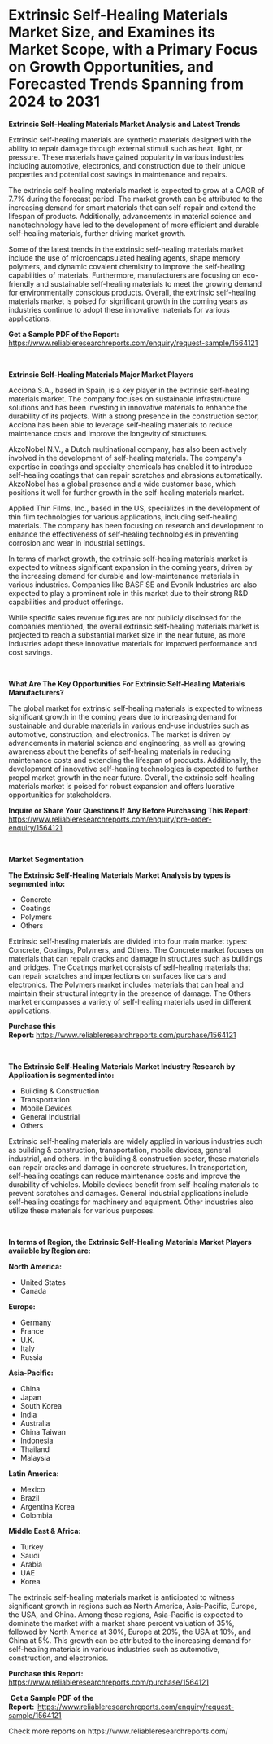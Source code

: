 <p><h1>Extrinsic Self-Healing Materials Market Size, and Examines its Market Scope, with a Primary Focus on Growth Opportunities, and Forecasted Trends Spanning from 2024 to 2031</h1></p><p><strong>Extrinsic Self-Healing Materials Market Analysis and Latest Trends</strong></p>
<p><p>Extrinsic self-healing materials are synthetic materials designed with the ability to repair damage through external stimuli such as heat, light, or pressure. These materials have gained popularity in various industries including automotive, electronics, and construction due to their unique properties and potential cost savings in maintenance and repairs.</p><p>The extrinsic self-healing materials market is expected to grow at a CAGR of 7.7% during the forecast period. The market growth can be attributed to the increasing demand for smart materials that can self-repair and extend the lifespan of products. Additionally, advancements in material science and nanotechnology have led to the development of more efficient and durable self-healing materials, further driving market growth.</p><p>Some of the latest trends in the extrinsic self-healing materials market include the use of microencapsulated healing agents, shape memory polymers, and dynamic covalent chemistry to improve the self-healing capabilities of materials. Furthermore, manufacturers are focusing on eco-friendly and sustainable self-healing materials to meet the growing demand for environmentally conscious products. Overall, the extrinsic self-healing materials market is poised for significant growth in the coming years as industries continue to adopt these innovative materials for various applications.</p></p>
<p><strong>Get a Sample PDF of the Report:&nbsp;</strong> <a href="https://www.reliableresearchreports.com/enquiry/request-sample/1564121">https://www.reliableresearchreports.com/enquiry/request-sample/1564121</a></p>
<p>&nbsp;</p>
<p><strong>Extrinsic Self-Healing Materials Major Market Players</strong></p>
<p><p>Acciona S.A., based in Spain, is a key player in the extrinsic self-healing materials market. The company focuses on sustainable infrastructure solutions and has been investing in innovative materials to enhance the durability of its projects. With a strong presence in the construction sector, Acciona has been able to leverage self-healing materials to reduce maintenance costs and improve the longevity of structures.</p><p>AkzoNobel N.V., a Dutch multinational company, has also been actively involved in the development of self-healing materials. The company's expertise in coatings and specialty chemicals has enabled it to introduce self-healing coatings that can repair scratches and abrasions automatically. AkzoNobel has a global presence and a wide customer base, which positions it well for further growth in the self-healing materials market.</p><p>Applied Thin Films, Inc., based in the US, specializes in the development of thin film technologies for various applications, including self-healing materials. The company has been focusing on research and development to enhance the effectiveness of self-healing technologies in preventing corrosion and wear in industrial settings.</p><p>In terms of market growth, the extrinsic self-healing materials market is expected to witness significant expansion in the coming years, driven by the increasing demand for durable and low-maintenance materials in various industries. Companies like BASF SE and Evonik Industries are also expected to play a prominent role in this market due to their strong R&D capabilities and product offerings.</p><p>While specific sales revenue figures are not publicly disclosed for the companies mentioned, the overall extrinsic self-healing materials market is projected to reach a substantial market size in the near future, as more industries adopt these innovative materials for improved performance and cost savings.</p></p>
<p>&nbsp;</p>
<p><strong>What Are The Key Opportunities For Extrinsic Self-Healing Materials Manufacturers?</strong></p>
<p><p>The global market for extrinsic self-healing materials is expected to witness significant growth in the coming years due to increasing demand for sustainable and durable materials in various end-use industries such as automotive, construction, and electronics. The market is driven by advancements in material science and engineering, as well as growing awareness about the benefits of self-healing materials in reducing maintenance costs and extending the lifespan of products. Additionally, the development of innovative self-healing technologies is expected to further propel market growth in the near future. Overall, the extrinsic self-healing materials market is poised for robust expansion and offers lucrative opportunities for stakeholders.</p></p>
<p><strong>Inquire or Share Your Questions If Any Before Purchasing This Report:</strong> <a href="https://www.reliableresearchreports.com/enquiry/pre-order-enquiry/1564121">https://www.reliableresearchreports.com/enquiry/pre-order-enquiry/1564121</a></p>
<p>&nbsp;</p>
<p><strong>Market Segmentation</strong></p>
<p><strong>The Extrinsic Self-Healing Materials Market Analysis by types is segmented into:</strong></p>
<p><ul><li>Concrete</li><li>Coatings</li><li>Polymers</li><li>Others</li></ul></p>
<p><p>Extrinsic self-healing materials are divided into four main market types: Concrete, Coatings, Polymers, and Others. The Concrete market focuses on materials that can repair cracks and damage in structures such as buildings and bridges. The Coatings market consists of self-healing materials that can repair scratches and imperfections on surfaces like cars and electronics. The Polymers market includes materials that can heal and maintain their structural integrity in the presence of damage. The Others market encompasses a variety of self-healing materials used in different applications.</p></p>
<p><strong>Purchase this Report:&nbsp;</strong><a href="https://www.reliableresearchreports.com/purchase/1564121">https://www.reliableresearchreports.com/purchase/1564121</a></p>
<p>&nbsp;</p>
<p><strong>The Extrinsic Self-Healing Materials Market Industry Research by Application is segmented into:</strong></p>
<p><ul><li>Building & Construction</li><li>Transportation</li><li>Mobile Devices</li><li>General Industrial</li><li>Others</li></ul></p>
<p><p>Extrinsic self-healing materials are widely applied in various industries such as building & construction, transportation, mobile devices, general industrial, and others. In the building & construction sector, these materials can repair cracks and damage in concrete structures. In transportation, self-healing coatings can reduce maintenance costs and improve the durability of vehicles. Mobile devices benefit from self-healing materials to prevent scratches and damages. General industrial applications include self-healing coatings for machinery and equipment. Other industries also utilize these materials for various purposes.</p></p>
<p>&nbsp;</p>
<p><strong>In terms of Region, the Extrinsic Self-Healing Materials Market Players available by Region are:</strong></p>
<p>
    <p> <strong> North America: </strong>
        <ul>
            <li>United States</li>
            <li>Canada</li>
        </ul>
        </p> 
    <p> <strong> Europe: </strong>
        <ul>
            <li>Germany</li>
            <li>France</li>
            <li>U.K.</li>
            <li>Italy</li>
            <li>Russia</li>
        </ul>
        </p> 
    <p> <strong> Asia-Pacific: </strong>
        <ul>
            <li>China</li>
            <li>Japan</li>
            <li>South Korea</li>
            <li>India</li>
            <li>Australia</li>
            <li>China Taiwan</li>
            <li>Indonesia</li>
            <li>Thailand</li>
            <li>Malaysia</li>
        </ul>
        </p> 
    <p> <strong> Latin America: </strong>
        <ul>
            <li>Mexico</li>
            <li>Brazil</li>
            <li>Argentina Korea</li>
            <li>Colombia</li>
        </ul>
        </p> 
    <p> <strong> Middle East & Africa: </strong>
        <ul>
            <li>Turkey</li>
            <li>Saudi</li>
            <li>Arabia</li>
            <li>UAE</li>
            <li>Korea</li>
        </ul>
    </p>
    </p>
<p><p>The extrinsic self-healing materials market is anticipated to witness significant growth in regions such as North America, Asia-Pacific, Europe, the USA, and China. Among these regions, Asia-Pacific is expected to dominate the market with a market share percent valuation of 35%, followed by North America at 30%, Europe at 20%, the USA at 10%, and China at 5%. This growth can be attributed to the increasing demand for self-healing materials in various industries such as automotive, construction, and electronics.</p></p>
<p><strong>Purchase this Report: </strong><a href="https://www.reliableresearchreports.com/purchase/1564121">https://www.reliableresearchreports.com/purchase/1564121</a></p>
<p>&nbsp;<strong>Get a Sample PDF of the Report:&nbsp;&nbsp;</strong><a href="https://www.reliableresearchreports.com/enquiry/request-sample/1564121">https://www.reliableresearchreports.com/enquiry/request-sample/1564121</a></p>
<p><strong></strong></p>
<p>Check more reports on https://www.reliableresearchreports.com/</p>